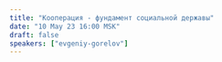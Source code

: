 ```yaml
---
title: "Кооперация - фундамент социальной державы"
date: "10 May 23 16:00 MSK"
draft: false
speakers: ["evgeniy-gorelov"]
---
```

